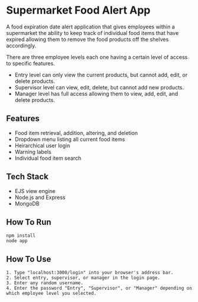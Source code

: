
# Supermarket Food Alert App
A food expiration date alert application that gives employees within a supermarket the ability to keep track of individual food items that have expired allowing them to remove the food products off the shelves accordingly.

There are three employee levels each one having a certain level of access to specific features.

- Entry level can only view the current products, but cannot add, edit, or delete products.
- Supervisor level can view, edit, delete, but cannot add new products.
- Manager level has full access allowing them to view, add, edit, and delete products. 





## Features
- Food item retrieval, addition, altering, and deletion
- Dropdown menu listing all current food items
- Heirarchical user login
- Warning labels 
- Individual food item search
## Tech Stack
- EJS view engine
- Node.js and Express
- MongoDB
## How To Run
```
npm install     
node app
```
## How To Use
    1. Type "localhost:3000/login" into your browser's address bar.
    2. Select entry, supervisor, or manager in the login page.
    3. Enter any random username.
    4. Enter the password "Entry", "Supervisor", or "Manager" depending on which employee level you selected.
